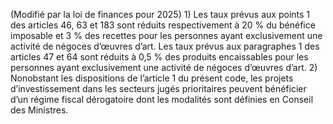 (Modifié par la loi de finances pour 2025) 1) Les taux prévus aux points 1 des articles 46, 63 et 183 sont réduits respectivement à 20 % du bénéfice imposable et 3 % des recettes pour les personnes ayant exclusivement une activité de négoces d’œuvres d’art.
Les taux prévus aux paragraphes 1 des articles 47 et 64 sont réduits à 0,5 % des produits encaissables pour les personnes ayant exclusivement une activité de négoces d’œuvres d’art.
2) Nonobstant  les  dispositions  de  l’article  1  du  présent  code,  les  projets d’investissement dans les secteurs jugés prioritaires peuvent bénéficier d’un régime fiscal dérogatoire dont les modalités sont définies en Conseil des Ministres.